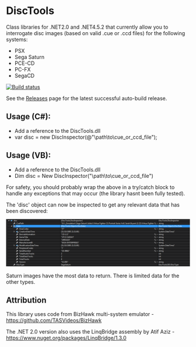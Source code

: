 # DiscTools
Class libraries for .NET2.0 and .NET4.5.2 that currently allow you to interrogate disc images (based on valid .cue or .ccd files) for the following systems:

* PSX
* Sega Saturn
* PCE-CD
* PC-FX
* SegaCD


[![Build status](https://ci.appveyor.com/api/projects/status/58juhmjpih7mw266/branch/master?svg=true)](https://ci.appveyor.com/project/Asnivor/disctools/branch/master)

See the [Releases](https://github.com/Asnivor/DiscTools/releases) page for the latest successful auto-build release.

## Usage (C#):

* Add a reference to the DiscTools.dll
* var disc = new DiscInspector(@"\path\to\cue_or_ccd_file");

## Usage (VB):

* Add a reference to the DiscTools.dll
* Dim disc = New DiscInspector("\path\to\cue_or_ccd_file")

For safety, you should probably wrap the above in a try/catch block to handle any exceptions that may occur (the library hasnt been fully tested).

The 'disc' object can now be inspected to get any relevant data that has been discovered:

![](Images/ss-data.PNG?raw=true)

Saturn images have the most data to return. There is limited data for the other types.

## Attribution
This library uses code from BizHawk multi-system emulator - https://github.com/TASVideos/BizHawk

The .NET 2.0 version also uses the LinqBridge assembly by Atif Aziz - https://www.nuget.org/packages/LinqBridge/1.3.0
